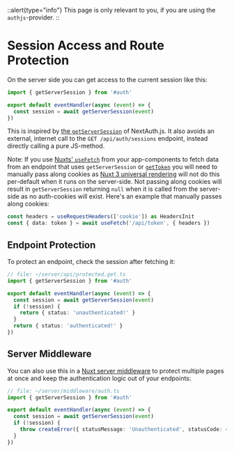 ::alert{type="info"}
This page is only relevant to you, if you are using the `authjs`-provider.
::

# Session Access and Route Protection

On the server side you can get access to the current session like this:
```ts
import { getServerSession } from '#auth'

export default eventHandler(async (event) => {
  const session = await getServerSession(event)
})
```

This is inspired by [the `getServerSession`](https://next-auth.js.org/tutorials/securing-pages-and-api-routes#securing-api-routes) of NextAuth.js. It also avoids an external, internet call to the `GET /api/auth/sessions` endpoint, instead directly calling a pure JS-method.

Note: If you use [Nuxts' `useFetch`](https://nuxt.com/docs/api/composables/use-fetch) from your app-components to fetch data from an endpoint that uses `getServerSession` or [`getToken`](/nuxt-auth/next/server-side/jwt-access) you will need to manually pass along cookies as [Nuxt 3 universal rendering](https://nuxt.com/docs/guide/concepts/rendering#universal-rendering) will not do this per-default when it runs on the server-side. Not passing along cookies will result in `getServerSession` returning `null` when it is called from the server-side as no auth-cookies will exist. Here's an example that manually passes along cookies:
```ts
const headers = useRequestHeaders(['cookie']) as HeadersInit
const { data: token } = await useFetch('/api/token', { headers })
```

## Endpoint Protection

To protect an endpoint, check the session after fetching it:
```ts
// file: ~/server/api/protected.get.ts
import { getServerSession } from '#auth'

export default eventHandler(async (event) => {
  const session = await getServerSession(event)
  if (!session) {
    return { status: 'unauthenticated!' }
  }
  return { status: 'authenticated!' }
})

```

## Server Middleware

You can also use this in a [Nuxt server middleware](https://nuxt.com/docs/guide/directory-structure/server#server-middleware) to protect multiple pages at once and keep the authentication logic out of your endpoints:
```ts
// file: ~/server/middleware/auth.ts
import { getServerSession } from '#auth'

export default eventHandler(async (event) => {
  const session = await getServerSession(event)
  if (!session) {
    throw createError({ statusMessage: 'Unauthenticated', statusCode: 403 })
  }
})
```

